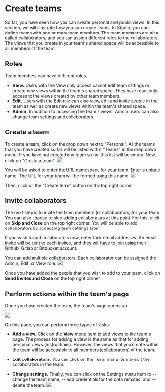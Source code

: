 # Create teams

So far, you have seen how you can create personal and public views. In this
section, we will illustrate how you can create teams. In Studio, you can define
teams with one or more team members. The team members are also called
collaborators, and you can assign different roles to the collaborators. The
views that you create in your team's shared space will be accessible to all
members of the team.

## Roles

Team members can have different roles.

- **View.** Users with the View only access cannot edit team settings or create
  new views within the team's shared space. They have read-only access to the
  views created by other team members.
- **Edit.** Users with the Edit role can also view, edit and invite people in
  the team as well as create new views within the team's shared space.
- **Admin.** In addition to accessing the team's views, Admin users can also
  change team settings and collaborators.

## Create a team

To create a team, click on the drop down next to "Personal". All the teams that
you have created so far will be listed within "Teams" in the drop down menu. If
you have not created any team so far, this list will be empty. Now, click on
"Create a team". ![](/img/studio/team_create.png)

You will be asked to enter the URL namespace for your team. Enter a unique name.
The URL for your team will be formed using this name.
![](/img/studio/team_enter_name.png)

Then, click on the "Create team" button on the top right corner.

## Invite collaborators

The next step is to invite the team members (or collaborators) for your team.
You can also choose to skip adding collaborators at this point. For this, click
on **Skip and Close** on the top right corner. You will be able to add
collaborators by accessing team settings later.

If you wish to add collaborators now, enter their email addresses. An email
invite will be sent to each invitee, and they will have to join using their
Github, Gitlab or Bitbucket account.

You can add multiple collaborators. Each collaborator can be assigned the Admin,
Edit, or View role. ![](/img/studio/team_roles.png)

Once you have added the people that you wish to add to your team, click on
**Send Invites and Close** on the top right corner.

## Perform actions within the team's page

Once you have created the team, the team's page opens up.

![](/img/studio/team_page.png)

On this page, you can perform three types of tasks:

- **Add a view.** Click on the **View** menu item to add views to the team's
  page. The process for adding a view is the same as that for adding personal
  views (instructions). However, the views that you create within the team will
  be accessible to all members (collaborators) of the team.

- **Edit collaborators.** You can click on the Team menu item to edit the
  collaborators in the team.

- **Change settings.** Finally, you can click on the Settings menu item to --
  change the team name, -- add credentials for the data remotes, and -- delete
  the team. ![](/img/studio/team_settings.png)
